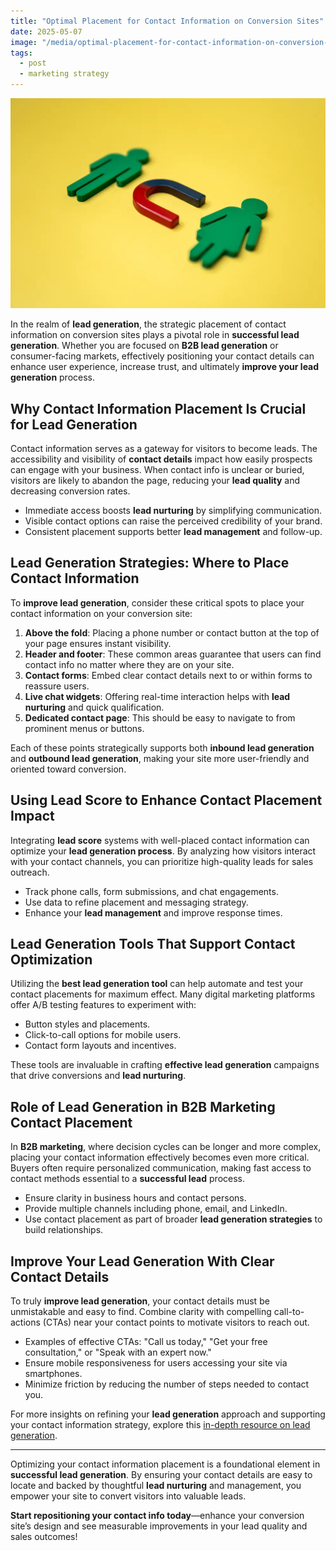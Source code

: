 ```yaml
---
title: "Optimal Placement for Contact Information on Conversion Sites"
date: 2025-05-07
image: "/media/optimal-placement-for-contact-information-on-conversion-sites.webp"
tags:
  - post
  - marketing strategy
---
```


![Optimal Placement for Contact Information on Conversion Sites](/media/optimal-placement-for-contact-information-on-conversion-sites.webp)

In the realm of **lead generation**, the strategic placement of contact information on conversion sites plays a pivotal role in **successful lead generation**. Whether you are focused on **B2B lead generation** or consumer-facing markets, effectively positioning your contact details can enhance user experience, increase trust, and ultimately **improve your lead generation** process.

## Why Contact Information Placement Is Crucial for Lead Generation

Contact information serves as a gateway for visitors to become leads. The accessibility and visibility of **contact details** impact how easily prospects can engage with your business. When contact info is unclear or buried, visitors are likely to abandon the page, reducing your **lead quality** and decreasing conversion rates.

- Immediate access boosts **lead nurturing** by simplifying communication.
- Visible contact options can raise the perceived credibility of your brand.
- Consistent placement supports better **lead management** and follow-up.

## Lead Generation Strategies: Where to Place Contact Information

To **improve lead generation**, consider these critical spots to place your contact information on your conversion site:

1. **Above the fold**: Placing a phone number or contact button at the top of your page ensures instant visibility.
2. **Header and footer**: These common areas guarantee that users can find contact info no matter where they are on your site.
3. **Contact forms**: Embed clear contact details next to or within forms to reassure users.
4. **Live chat widgets**: Offering real-time interaction helps with **lead nurturing** and quick qualification.
5. **Dedicated contact page**: This should be easy to navigate to from prominent menus or buttons.

Each of these points strategically supports both **inbound lead generation** and **outbound lead generation**, making your site more user-friendly and oriented toward conversion.

## Using Lead Score to Enhance Contact Placement Impact

Integrating **lead score** systems with well-placed contact information can optimize your **lead generation process**. By analyzing how visitors interact with your contact channels, you can prioritize high-quality leads for sales outreach.

- Track phone calls, form submissions, and chat engagements.
- Use data to refine placement and messaging strategy.
- Enhance your **lead management** and improve response times.

## Lead Generation Tools That Support Contact Optimization

Utilizing the **best lead generation tool** can help automate and test your contact placements for maximum effect. Many digital marketing platforms offer A/B testing features to experiment with:

- Button styles and placements.
- Click-to-call options for mobile users.
- Contact form layouts and incentives.

These tools are invaluable in crafting **effective lead generation** campaigns that drive conversions and **lead nurturing**.

## Role of Lead Generation in B2B Marketing Contact Placement

In **B2B marketing**, where decision cycles can be longer and more complex, placing your contact information effectively becomes even more critical. Buyers often require personalized communication, making fast access to contact methods essential to a **successful lead** process.

- Ensure clarity in business hours and contact persons.
- Provide multiple channels including phone, email, and LinkedIn.
- Use contact placement as part of broader **lead generation strategies** to build relationships.

## Improve Your Lead Generation With Clear Contact Details

To truly **improve lead generation**, your contact details must be unmistakable and easy to find. Combine clarity with compelling call-to-actions (CTAs) near your contact points to motivate visitors to reach out.

- Examples of effective CTAs: "Call us today," "Get your free consultation," or "Speak with an expert now."
- Ensure mobile responsiveness for users accessing your site via smartphones.
- Minimize friction by reducing the number of steps needed to contact you.

For more insights on refining your **lead generation** approach and supporting your contact information strategy, explore this [in-depth resource on lead generation](https://leadcraftr.com/posts/lead-generation/).

---

Optimizing your contact information placement is a foundational element in **successful lead generation**. By ensuring your contact details are easy to locate and backed by thoughtful **lead nurturing** and management, you empower your site to convert visitors into valuable leads.

**Start repositioning your contact info today**—enhance your conversion site’s design and see measurable improvements in your lead quality and sales outcomes!

